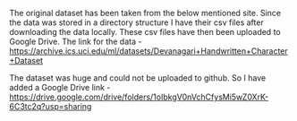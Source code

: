 The original dataset has been taken from the below mentioned site. Since the data was stored in a directory structure I have their csv files after downloading the data locally. These csv files have then been uploaded to Google Drive.
The link for the data - https://archive.ics.uci.edu/ml/datasets/Devanagari+Handwritten+Character+Dataset

The dataset was huge and could not be uploaded to github. So I have added a Google Drive link - https://drive.google.com/drive/folders/1oIbkgV0nVchCfysMi5wZ0XrK-6C3tc2q?usp=sharing
